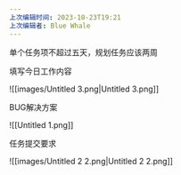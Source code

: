 ```yaml
---
上次编辑时间: 2023-10-23T19:21
上次编辑者: Blue Whale
---
```

单个任务项不超过五天，规划任务应该两周

填写今日工作内容

![[images/Untitled 3.png|Untitled 3.png]]

BUG解决方案

![[Untitled 1.png]]

任务提交要求

![[images/Untitled 2 2.png|Untitled 2 2.png]]